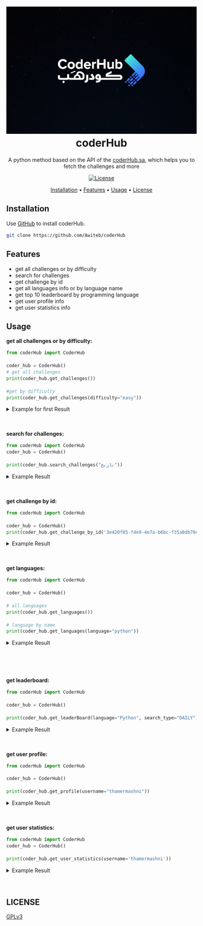 <h1 align="center">
  <br>
  <a><img src="./img/coderHub.sa.jpeg" alt="coderHub.sa - img"></a>
  <br>
  coderHub
  <br>
</h1>


<p align="center">A python method based on the API of the <a href=https://coderhub.sa>coderHub.sa</a>, which helps you to fetch the challenges and more
<p align="center">
  <a href="https://www.gnu.org/licenses/gpl-3.0.html">
    <img src="https://img.shields.io/pypi/l/quran-suras?color=9cf&label=License" alt="License">
  </a>
</p>


<p align="center">
  <a href="#installation">Installation</a>
  •
  <a href="#features">Features</a>
  •
  <a href="#usage">Usage</a>
  •
  <a href="#license">License</a>
</p>


## Installation

Use [GitHub](https://github.com) to install coderHub.

```bash
git clone https://github.com/Awiteb/coderHub
```

## Features

* get all challenges or by difficulty
* search for challenges
* get challenge by id
* get all languages info or by language name
* get top 10 leaderboard by programming language
* get user profile info
* get user statistics info

## Usage

**get all challenges or by difficulty:**
```python
from coderHub import CoderHub

coder_hub = CoderHub()
# get all challenges
print(coder_hub.get_challenges())

#get by difficulty
print(coder_hub.get_challenges(difficulty="easy"))
```
<details>
<summary> Example for first Result</summary>

```json
{
  "result":[
    {
    'id': '3e420f85-f4e9-4e7a-b6bc-f35a8db70cb4', 
    'title': 'طرح عددين', 
    'challenge_tags': [{'name': 'Math'}], 
    'points': 5, 
    'created_by': 
    {'username': 'CoderHub', 'public': False}, 
    'creator_role': 'admin', 
    'hint_text': None, 
    'hint_points': None, 
    'challenge_programming_languages': [], 
    'type_of_level': {'id': 2, 'name': 'سهل'}
    }
}
```
</details>
<br><br>

**search for challenges:**
```python
from coderHub import CoderHub
coder_hub = CoderHub()

print(coder_hub.search_challenges("تاريخ"))
```
<details>
<summary> Example Result</summary>

```json
{'count': 2,
 'result': [{'challenge_programming_languages': [],
             'challenge_tags': [{'name': 'Date'}, {'name': 'String'}],
             'created_by': {'public': False, 'username': 'CoderHub'},
             'creator_role': 'admin',
             'hint_points': None,
             'hint_text': None,
             'id': 'c93a5e09-2578-42ec-95db-88d1e87d6459',
             'points': 10,
             'title': 'تاريخ اليوم',
             'type_of_level': {'id': 3, 'name': 'متوسط'}},
            {'challenge_programming_languages': [],
             'challenge_tags': [{'name': 'Date'}, {'name': 'String'}],
             'created_by': {'public': False, 'username': 'CoderHub'},
             'creator_role': 'admin',
             'hint_points': None,
             'hint_text': None,
             'id': 'a2df08ef-faa1-4aaf-bbd5-66f7e021855a',
             'points': 10,
             'title': 'تعديل صيغة التاريخ',
             'type_of_level': {'id': 3, 'name': 'متوسط'}}]}

```
</details>
<br><br>

**get challenge by id:**
```python
from coderHub import CoderHub

coder_hub = CoderHub()
print(coder_hub.get_challenge_by_id('3e420f85-f4e9-4e7a-b6bc-f35a8db70cb4'))
```
<details>
<summary> Example Result</summary>

```json
{
    'id': '3e420f85-f4e9-4e7a-b6bc-f35a8db70cb4', 
    'title': 'طرح عددين', 
    'description': '### وصف التحدي\r\nقم بكتابة `function` تستقبل عددين، العدد الأول يمثل رقماً صحيحاً `integer` والعدد الثاني يمثل أيضا رقماً صحيحاً `integer` ، ثم قم بإرجاع حاصل **طرح** هذين العددين.\r\n\r\n### المخرجات المتوقعة\r\n| Output  | b  | a |\r\n|----|----|----|\r\n| 5 | 5  | 10 |\r\n| 6 | -3  | 3 |\r\n| -5 | 1 | -4 |\r\n| 1 | -1 | 0 |\r\n| 0 | 0 | 0 |\r\n| -92 | -4 | -96 |', 
    'timed': True, 
    'time_limit': 5, 
    'points': 5
    // and more ...
}
```

</details>
<br><br>

**get languages:**
```python
from coderHub import CoderHub

coder_hub = CoderHub()

# all languages
print(coder_hub.get_languages())

# language by name
print(coder_hub.get_languages(language="python"))
```
<details>
<summary> Example Result</summary>

```json
// all languages

{
  'result': [
  {'id': 6, 'name': 'swift', 'version': 'swift 4.2.2'}, 
  {'id': 3, 'name': 'python', 'version': 'python 3.5.3'}, 
  {'id': 2, 'name': 'javascript', 'version': 'SMonkey 68.6.0'}, 
  {'id': 1, 'name': 'java', 'version': 'jdk 8u51'}, 
  {'id': 8, 'name': 'c#', 'version': 'Mono 4.0.2'}
  ]
}

// language by name
{
  'id': 3, 
  'name': 'python', 
  'version': 
  'python 3.5.3'
}
```

</details>
<br><br>

</details>
<br><br>

**get leaderboard:**
```python
from coderHub import CoderHub

coder_hub = CoderHub()

print(coder_hub.get_leaderBoard(language="Python", search_type="DAILY"))
```
<details>
<summary> Example Result</summary>

```json
{
  'leaderboard': 
  [
    {'points': 5, 'total_time': 12.155752, 'user_id': '8e0d0f0c-6884-4a9e-a28a-b9d6f3094407', 'rank': 1, 'user_info': {'username': 'ismm', 'public': False}
    }
  ]
}

```

</details>
<br><br>

**get user profile:**
```python
from coderHub import CoderHub

coder_hub = CoderHub()

print(coder_hub.get_profile(username="thamermashni"))
```
<details>
<summary> Example Result</summary>

```json
{'preferred_language': 'Python',
 'user_badges': [],
 'user_information': {'are_you_a_trainer': None,
                      'bio': 'Computer Science fresh graduate from King Fahad '
                             'University of Petroleum & Minerals',
                      'certificates': [{'expired': False,
                                        'expires_at': '2021-02-01T00:00:00+00:00',
                                        'institution': 'Udacity',
                                        'is_training_certificate': False,
                                        'name': 'Full-Stack Developer '
                                                'Nanodegree',
                                        'received_at': '2020-12-04T00:00:00+00:00'}],
                      'city': 'ابها',
                      'country_name': 'المملكة العربية السعودية',
                      'education': [{'end_at': '2020-02-17T00:00:00+00:00',
                                     'institution': 'جامعة الملك فهد للبترول '
                                                    'والمعادن',
                                     'major': 'Computer Science',
                                     'name': 'bachelor',
                                     'start_at': '2014-02-17T00:00:00+00:00'}],
                      'extra_public_fields': [],
                      'first_name': 'ثامر',
                      'id': 'fd0c7a26-e1de-40f8-af51-8be885a59e3b',
                      'is_looking_for_job': None,
                      'last_name': 'مشني',
                      'looking_for_job_type': None,
                      'occupation': None,
                      'preferred_language': None,
                      'programming_languages': [{'experience': 'أقل من سنة',
                                                 'programming_language': 'Java'},
                                                {'experience': 'أقل من سنة',
                                                 'programming_language': 'JavaScript'},
                                                {'experience': 'أقل من سنة',
                                                 'programming_language': 'Python'},
                                                {'experience': 'أقل من سنة',
                                                 'programming_language': 'SQL'},
                                                {'experience': 'أقل من سنة',
                                                 'programming_language': 'C#'}],
                      'public_profile': True,
                      'social_links': [{'handle': 'ThamerMashni',
                                        'site': 'GITHUB'},
                                       {'handle': 'thamermashni',
                                        'site': 'LINKEDIN'},
                                       {'handle': '', 'site': 'TWITTER'}],
                      'username': 'thamermashni'}}

```

</details>
<br><br>


**get user statistics:**
```python
from coderHub import CoderHub
coder_hub = CoderHub()

print(coder_hub.get_user_statistics(username='thamermashni'))
```
<details>
<summary> Example Result</summary>

```json
{'programming_languages': [{'name': 'سهل',
                            'programming_language_name': 'Python',
                            'solved_challenges': 58},
                           {'name': 'صعب',
                            'programming_language_name': 'Python',
                            'solved_challenges': 11},
                           {'name': 'متوسط',
                            'programming_language_name': 'Python',
                            'solved_challenges': 31},
                           {'name': 'متوسط',
                            'programming_language_name': 'JavaScript',
                            'solved_challenges': 1}],
 'total_solved_challenges': 101,
 'total_solved_per_programming_language': [{'programming_language_name': 'JavaScript',
                                            'total_solved': 1},
                                           {'programming_language_name': 'Python',
                                            'total_solved': 100}]}
```

</details>
<br><br>

## LICENSE
[GPLv3](https://www.gnu.org/licenses/gpl-3.0.html)